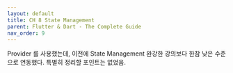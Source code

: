 ```yaml
---
layout: default
title: CH 8 State Management
parent: Flutter & Dart - The Complete Guide
nav_order: 9
---
```


Provider 를 사용했는데, 이전에 State Management 완강한 강의보다 한참 낮은 수준으로 연동했다. 특별히 정리할 포인트는 없었음.
